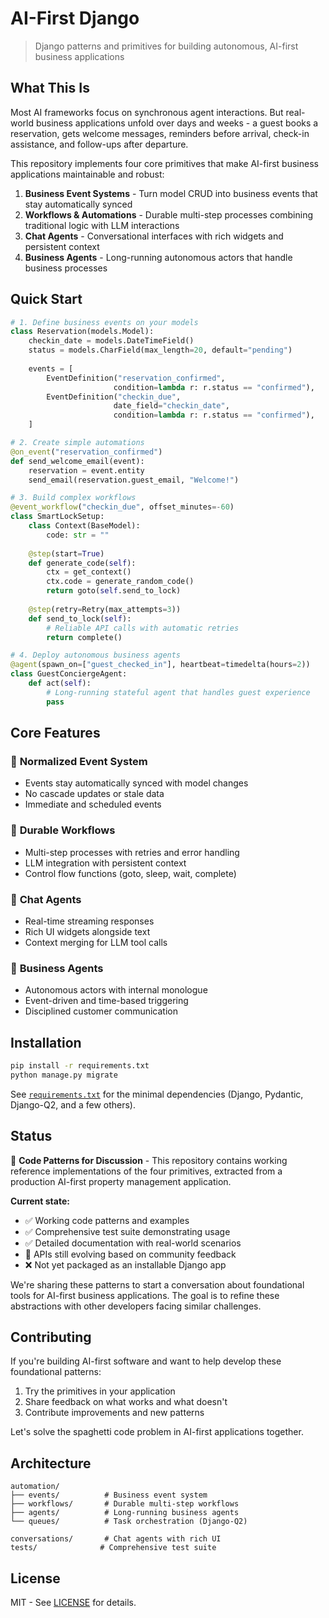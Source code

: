 # AI-First Django

> Django patterns and primitives for building autonomous, AI-first business applications

## What This Is

Most AI frameworks focus on synchronous agent interactions. But real-world business applications unfold over days and weeks - a guest books a reservation, gets welcome messages, reminders before arrival, check-in assistance, and follow-ups after departure. 

This repository implements four core primitives that make AI-first business applications maintainable and robust:

1. **Business Event Systems** - Turn model CRUD into business events that stay automatically synced
2. **Workflows & Automations** - Durable multi-step processes combining traditional logic with LLM interactions  
3. **Chat Agents** - Conversational interfaces with rich widgets and persistent context
4. **Business Agents** - Long-running autonomous actors that handle business processes

## Quick Start

```python
# 1. Define business events on your models
class Reservation(models.Model):
    checkin_date = models.DateTimeField()
    status = models.CharField(max_length=20, default="pending")
    
    events = [
        EventDefinition("reservation_confirmed", 
                       condition=lambda r: r.status == "confirmed"),
        EventDefinition("checkin_due", 
                       date_field="checkin_date",
                       condition=lambda r: r.status == "confirmed"),
    ]

# 2. Create simple automations
@on_event("reservation_confirmed")
def send_welcome_email(event):
    reservation = event.entity
    send_email(reservation.guest_email, "Welcome!")

# 3. Build complex workflows  
@event_workflow("checkin_due", offset_minutes=-60)
class SmartLockSetup:
    class Context(BaseModel):
        code: str = ""
    
    @step(start=True)
    def generate_code(self):
        ctx = get_context()
        ctx.code = generate_random_code()
        return goto(self.send_to_lock)
    
    @step(retry=Retry(max_attempts=3))
    def send_to_lock(self):
        # Reliable API calls with automatic retries
        return complete()

# 4. Deploy autonomous business agents
@agent(spawn_on=["guest_checked_in"], heartbeat=timedelta(hours=2))
class GuestConciergeAgent:
    def act(self):
        # Long-running stateful agent that handles guest experience
        pass
```

## Core Features

### 🔄 **Normalized Event System**
- Events stay automatically synced with model changes
- No cascade updates or stale data
- Immediate and scheduled events

### 🔧 **Durable Workflows**  
- Multi-step processes with retries and error handling
- LLM integration with persistent context
- Control flow functions (goto, sleep, wait, complete)

### 💬 **Chat Agents**
- Real-time streaming responses  
- Rich UI widgets alongside text
- Context merging for LLM tool calls

### 🤖 **Business Agents**
- Autonomous actors with internal monologue
- Event-driven and time-based triggering
- Disciplined customer communication

## Installation

```bash
pip install -r requirements.txt
python manage.py migrate
```

See [`requirements.txt`](requirements.txt) for the minimal dependencies (Django, Pydantic, Django-Q2, and a few others).

## Status

🚧 **Code Patterns for Discussion** - This repository contains working reference implementations of the four primitives, extracted from a production AI-first property management application. 

**Current state:**
- ✅ Working code patterns and examples
- ✅ Comprehensive test suite demonstrating usage
- ✅ Detailed documentation with real-world scenarios
- 🔄 APIs still evolving based on community feedback
- ❌ Not yet packaged as an installable Django app

We're sharing these patterns to start a conversation about foundational tools for AI-first business applications. The goal is to refine these abstractions with other developers facing similar challenges.

## Contributing

If you're building AI-first software and want to help develop these foundational patterns:

1. Try the primitives in your application
2. Share feedback on what works and what doesn't  
3. Contribute improvements and new patterns

Let's solve the spaghetti code problem in AI-first applications together.

## Architecture

```
automation/
├── events/          # Business event system  
├── workflows/       # Durable multi-step workflows
├── agents/          # Long-running business agents
└── queues/          # Task orchestration (Django-Q2)

conversations/       # Chat agents with rich UI
tests/              # Comprehensive test suite
```

## License

MIT - See [LICENSE](LICENSE) for details.